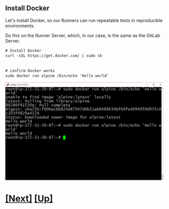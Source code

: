 ## Install Docker

Let's install Docker, so our Runners can run repeatable tests in reproducible environments.

Do this on the Runner Server, which, in our case, is the same as the GitLab Server.

```shell_session
# Install Docker
curl -sSL https://get.docker.com/ | sudo sh


# confirm Docker works
sudo docker run alpine /bin/echo 'Hello world'
```


![docker works](img/docker_works.png)
# [[Next]](20-installing-gitlab-ci.md) [[Up]](README.md)
